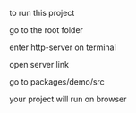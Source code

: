 to run this project

go to the root folder

enter http-server on terminal

open server link

go to packages/demo/src

your project will run on browser
